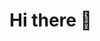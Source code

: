 # Hi there 👋

<!--
**davidrull/davidrull** is a ✨ _special_ ✨ repository because its `README.md` (this file) appears on your GitHub profile.

<h2>🧩 Me muevo entre dos mundos que se complementan:</h2>

<p><b>Desarrollo de software multiplataforma</b>, donde doy vida a ideas a través del código</p>
<p><b>Análisis de datos</b>, donde transformo números en decisiones con impacto</p>

<h3>📌 Lo que me define:</h3>
<ul>
  <li>✨ <b>Curiosidad constante</b>: siempre busco entender cómo y por qué funcionan las cosas</li>
  <li>🔄 <b>Enfoque dual</b>: desarrollo + datos = soluciones completas</li>
  <li>🚀 <b>En pleno crecimiento</b>, aprendiendo cada día con proyectos, prácticas y formación</li>
</ul>

<h3>🔧 Herramientas y tecnologías que manejo o estoy aprendiendo:</h3>
<ul>
  <li><b>Java, XML, SQLite</b></li>
  <li><b>Python</b> (Pandas, NumPy), <b>SQL</b></li>
  <li><b>Git, GitHub, Power BI, Excel avanzado</b></li>
</ul>

<h3>🎯 Mis objetivos:</h3>
<ul>
  <li>Convertirme en un gran <b>Analista de Datos</b> especializado en <b>Big Data</b></li>
  <li>Desarrollar la capacidad de analizar, interpretar y transformar grandes volúmenes de datos en decisiones estratégicas</li>
  <li>Dominar herramientas clave como <b>Python, SQL, Spark, Hadoop, Power BI</b> y entornos en la nube</li>
  <li>Participar en proyectos que generen <b>impacto real</b> a través del poder de los datos</li>
</ul>



